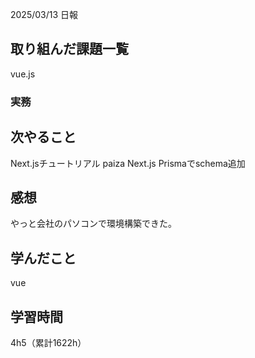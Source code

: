 2025/03/13 日報
## 取り組んだ課題一覧
vue.js


### 実務



## 次やること
Next.jsチュートリアル
paiza
Next.js Prismaでschema追加



## 感想
やっと会社のパソコンで環境構築できた。


## 学んだこと
vue


## 学習時間
4h5（累計1622h）

